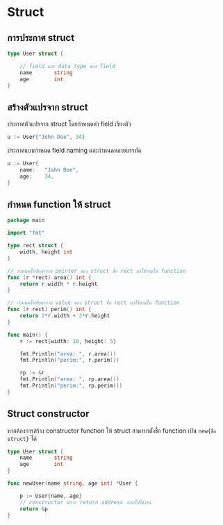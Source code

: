 
# Struct


## การประกาศ struct

```go
type User struct {

    // field และ data type ของ field
    name       string
    age        int
}
```

## สร้างตัวแปรจาก struct

ประกาศตัวแปรจาก struct โดยกำหนดค่า field เรียงตัว

```go
u := User{"John Doe", 34}
```

ประกาศแบบกำหนด field naming และกำหนดหลายบรรทัด

```go
u := User{
    name:   "John Doe",
    age:    34, 
}
```

## กำหนด function ให้ struct 

```go
package main

import "fmt"

type rect struct {
    width, height int
}

// กำหนดให้รับค่าจาก pointer ของ struct ชื่อ rect มาใช้งานใน function
func (r *rect) area() int {
    return r.width * r.height
}

// กำหนดให้รับค่าจาก value ของ struct ชื่อ rect มาใช้งานใน function
func (r rect) perim() int {
    return 2*r.width + 2*r.height
}

func main() {
    r := rect{width: 10, height: 5}

    fmt.Println("area: ", r.area())
    fmt.Println("perim:", r.perim())

    rp := &r
    fmt.Println("area: ", rp.area())
    fmt.Println("perim:", rp.perim())
}
```


## Struct constructor

หากต้องการสร้าง constructor function ให้ struct สามารถตั้งชื่อ function เป้น `new{ชื่อ struct}` ได้

```go
type User struct {
    name       string
    age        int
}

func newUser(name string, age int) *User {

    p := User{name, age}
    // constructor มักจะ return address ออกไปใช้งาน
    return &p
}
```